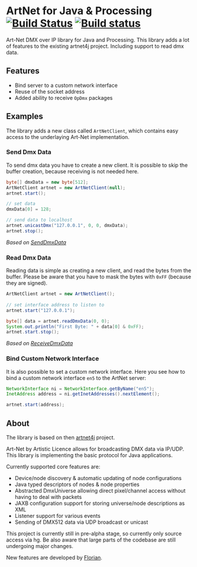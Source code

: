 # ArtNet for Java & Processing [![Build Status](https://travis-ci.org/cansik/artnet4j.svg?branch=master)](https://travis-ci.org/cansik/artnet4j) [![Build status](https://ci.appveyor.com/api/projects/status/811y7bud6srbdbny?svg=true)](https://ci.appveyor.com/project/cansik/artnet4j)

Art-Net DMX over IP library for Java and Processing. This library adds a lot of features to the existing artnet4j project. Including support to read dmx data.

## Features

* Bind server to a custom network interface
* Reuse of the socket address
* Added ability to receive `OpDmx` packages

## Examples
The library adds a new class called `ArtNetClient`, which contains easy access to the underlaying Art-Net implementation.

### Send Dmx Data
To send dmx data you have to create a new client. It is possible to skip the buffer creation, because receiving is not needed here.

```java
byte[] dmxData = new byte[512];
ArtNetClient artnet = new ArtNetClient(null);
artnet.start();

// set data
dmxData[0] = 128;

// send data to localhost
artnet.unicastDmx("127.0.0.1", 0, 0, dmxData);
artnet.stop();
```
*Based on [SendDmxData](examples/SendDmxData/SendDmxData.pde)*

### Read Dmx Data
Reading data is simple as creating a new client, and read the bytes from the buffer. Please be aware that you have to mask the bytes with `0xFF` (because they are signed).

```java
ArtNetClient artnet = new ArtNetClient();
  
// set interface address to listen to
artnet.start("127.0.0.1");

byte[] data = artnet.readDmxData(0, 0);
System.out.println("First Byte: " + data[0] & 0xFF);
artnet.start.stop();
```

*Based on [ReceiveDmxData](examples/ReceiveDmxData/ReceiveDmxData.pde)*

### Bind Custom Network Interface
It is also possible to set a custom network interface. Here you see how to bind a custom network interface `en5` to the ArtNet server:

```java
NetworkInterface ni = NetworkInterface.getByName("en5");
InetAddress address = ni.getInetAddresses().nextElement();

artnet.start(address);
```

## About
The library is based on then [artnet4j](https://code.google.com/archive/p/artnet4j/) project.

Art-Net by Artistic Licence allows for broadcasting DMX data via IP/UDP. This library is implementing the basic protocol for Java applications.

Currently supported core features are:

* Device/node discovery & automatic updating of node configurations
* Java typed descriptors of nodes & node properties
* Abstracted DmxUniverse allowing direct pixel/channel access without having to deal with packets
* JAXB configuration support for storing universe/node descriptions as XML
* Listener support for various events
* Sending of DMX512 data via UDP broadcast or unicast

This project is currently still in pre-alpha stage, so currently only source access via hg. Be also aware that large parts of the codebase are still undergoing major changes.

New features are developed by [Florian](https://github.com/cansik).
